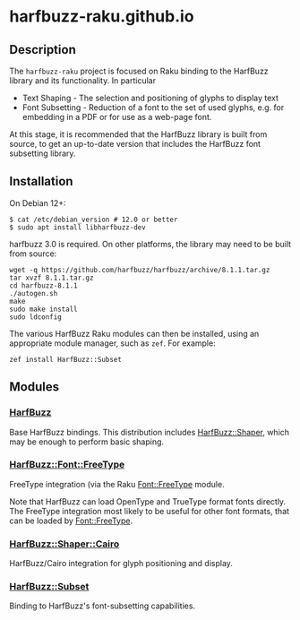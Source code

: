 # harfbuzz-raku.github.io

## Description
The `harfbuzz-raku` project is focused on Raku binding to the HarfBuzz
library and its functionality. In particular

- Text Shaping - The selection and positioning of glyphs to display text
- Font Subsetting - Reduction of a font to the set of used glyphs, e.g. for embedding in a PDF or for use as a web-page font.

At this stage, it is recommended that the HarfBuzz library is built from source, to get an up-to-date version that includes the HarfBuzz font subsetting library.

## Installation

On Debian 12+:

```
$ cat /etc/debian_version # 12.0 or better
$ sudo apt install libharfbuzz-dev
```

harfbuzz 3.0 is required. On other platforms, the library may need
to be built from source:
```
wget -q https://github.com/harfbuzz/harfbuzz/archive/8.1.1.tar.gz
tar xvzf 8.1.1.tar.gz
cd harfbuzz-8.1.1
./autogen.sh
make
sudo make install
sudo ldconfig
```

The various HarfBuzz Raku modules can then be installed, using an appropriate module manager, such as `zef`. For example:

```
zef install HarfBuzz::Subset
```

## Modules

### [HarfBuzz](https://harfbuzz-raku.github.io/HarfBuzz-raku/)
Base HarfBuzz bindings. This distribution includes [HarfBuzz::Shaper](https://harfbuzz-raku.github.io/HarfBuzz-raku/HarfBuzz/Shaper), which
may be enough to perform basic shaping.

### [HarfBuzz::Font::FreeType](https://harfbuzz-raku.github.io/HarfBuzz-Font-FreeType-raku/)
FreeType integration (via the Raku [Font::FreeType](https://pdf-raku.github.io/Font-FreeType-raku/) module.

Note that HarfBuzz can load OpenType and TrueType format fonts directly. The FreeType integration most likely to be useful for
other font formats, that can be loaded by [Font::FreeType](https://harfbuzz-raku.github.io/Font-FreeType-raku/).

### [HarfBuzz::Shaper::Cairo](https://harfbuzz-raku.github.io/HarfBuzz-Shaper-Cairo-raku)
HarfBuzz/Cairo integration for glyph positioning and display.

### [HarfBuzz::Subset](https://harfbuzz-raku.github.io/HarfBuzz-Subset-raku)
Binding to HarfBuzz's font-subsetting capabilities.



